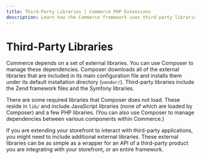```yaml
---
title: Third-Party Libraries | Commerce PHP Extensions
description: Learn how the Commerce framework uses third-party libraries.
---
```


# Third-Party Libraries

Commerce depends on a set of external libraries. You can use Composer to manage these dependencies. Composer downloads all of the external libraries that are included in its main configuration file and installs them under its default installation directory (`vendor/`). Third-party libraries include the Zend framework files and the Symfony libraries.

There are some required libraries that Composer does not load. These reside in `lib/` and include JavaScript libraries (none of which are loaded by Composer) and a few PHP libraries. (You can also use Composer to manage dependencies between various components within Commerce.)

If you are extending your storefront to interact with third-party applications, you might need to include additional external libraries. These external libraries can be as simple as a wrapper for an API of a third-party product you are integrating with your storefront, or an entire framework.
